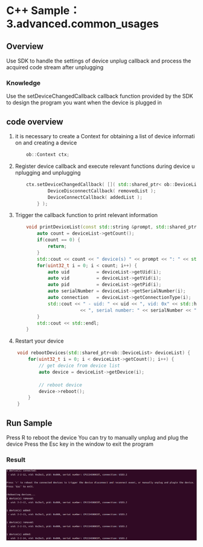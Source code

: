# C++ Sample：3.advanced.common_usages

## Overview

Use SDK to handle the settings of device unplug callback and process the acquired code stream after unplugging

### Knowledge

Use the setDeviceChangedCallback callback function provided by the SDK to design the program you want when the device is plugged in

## code overview

1. it is necessary to create a Context for obtaining a list of device information and creating a device

    ```cpp
        ob::Context ctx;
    ```

2. Register device callback and execute relevant functions during device unplugging and unplugging

    ```cpp
        ctx.setDeviceChangedCallback( []( std::shared_ptr< ob::DeviceList > removedList, std::shared_ptr< ob::DeviceList > addedList ) {
                DeviceDisconnectCallback( removedList );
                DeviceConnectCallback( addedList );
            } );
    ```

3. Trigger the callback function to print relevant information

    ```cpp
        void printDeviceList(const std::string &prompt, std::shared_ptr<ob::DeviceList> deviceList) {
            auto count = deviceList->getCount();
            if(count == 0) {
                return;
            }
            std::cout << count << " device(s) " << prompt << ": " << std::endl;
            for(uint32_t i = 0; i < count; i++) {
                auto uid          = deviceList->getUid(i);
                auto vid          = deviceList->getVid(i);
                auto pid          = deviceList->getPid(i);
                auto serialNumber = deviceList->getSerialNumber(i);
                auto connection   = deviceList->getConnectionType(i);
                std::cout << " - uid: " << uid << ", vid: 0x" << std::hex << std::setfill('0') << std::setw(4) << vid << ", pid: 0x" << pid
                            << ", serial number: " << serialNumber << ", connection: " << connection << std::endl;
            }
            std::cout << std::endl;
        }
    ```

4. Restart your device

```cpp
    void rebootDevices(std::shared_ptr<ob::DeviceList> deviceList) {
        for(uint32_t i = 0; i < deviceList->getCount(); i++) {
            // get device from device list
            auto device = deviceList->getDevice(i);

            // reboot device
            device->reboot();
        }
    }
```

## Run Sample

Press R to reboot the device
You can try to manually unplug and plug the device
Press the Esc key in the window to exit the program

### Result

![image](/docs/resource/hotplugin.png)
